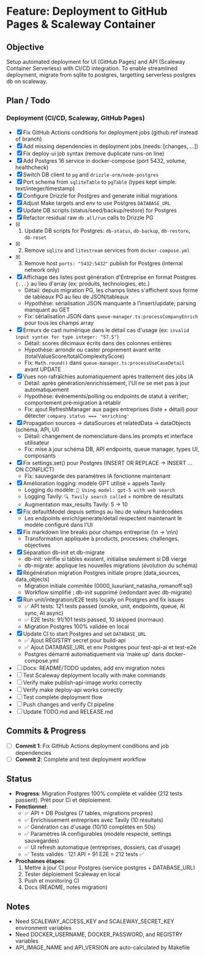 # Feature: Deployment to GitHub Pages & Scaleway Container

## Objective
Setup automated deployment for UI (GitHub Pages) and API (Scaleway Container Serverless) with CI/CD integration. To enable streamlined deployment, migrate from sqlite to postgres, targetting serverless postgres db on scaleway.

## Plan / Todo

### Deployment (CI/CD, Scaleway, GitHub Pages)
- [x] Fix GitHub Actions conditions for deployment jobs (github.ref instead of branch)
- [x] Add missing dependencies in deployment jobs (needs: [changes, ...])
- [x] Fix deploy-ui job syntax (remove duplicate runs-on line)
- [x] Add Postgres 16 service in docker-compose (port 5432, volume, healthcheck)
- [x] Switch DB client to `pg` and `drizzle-orm/node-postgres`
- [x] Port schema from `sqliteTable` to `pgTable` (types kept simple: text/integer/timestamp)
- [x] Configure Drizzle for Postgres and generate initial migrations
- [x] Adjust Make targets and env to use Postgres `DATABASE_URL`
- [x] Update DB scripts (status/seed/backup/restore) for Postgres
- [x] Refactor residual raw `db.all/run` calls to Drizzle PG
- [x] 1) Update DB scripts for Postgres: `db-status`, `db-backup`, `db-restore`, `db-reset`
- [x] 2) Remove `sqlite` and `litestream` services from `docker-compose.yml`
- [x] 3) Remove host `ports: "5432:5432"` publish for Postgres (internal network only)
- [x] Affichage des listes post génération d'Entreprise en format Postgres `{...}` au lieu d'array (ex: produits, technologies, etc.)
  - Détail: depuis migration PG, les champs listes s'affichent sous forme de tableaux PG au lieu de JSON/tableaux
  - Hypothèse: sérialisation JSON manquante à l'insert/update; parsing manquant au GET
  - Fix: sérialisation JSON dans `queue-manager.ts:processCompanyEnrich` pour tous les champs array
- [x] Erreurs de cast numérique dans le détail cas d'usage (ex: `invalid input syntax for type integer: "57.5"`)
  - Détail: scores décimaux écrits dans des colonnes entières
  - Hypothèse: arrondir ou caster proprement avant write (totalValueScore/totalComplexityScore)
  - Fix: `Math.round()` dans `queue-manager.ts:processUseCaseDetail` avant UPDATE
- [x] Vues non rafraîchies automatiquement après traitement des jobs IA
  - Détail: après génération/enrichissement, l'UI ne se met pas à jour automatiquement
  - Hypothèse: événements/polling ou endpoints de statut à vérifier; comportement pré‑migration à rétablir
  - Fix: ajout RefreshManager aux pages entreprises (liste + détail) pour détecter `company.status === 'enriching'`
- [x] Propagation sources → dataSources et relatedData → dataObjects (schéma, API, UI)
  - Détail: changement de nomenclature dans les prompts et interface utilisateur
  - Fix: mise à jour schéma DB, API endpoints, queue manager, types UI, composants
- [x] Fix settings.set() pour Postgres (INSERT OR REPLACE → INSERT ... ON CONFLICT)
  - Fix: sauvegarde des paramètres IA fonctionne maintenant
- [x] Amélioration logging: modèle GPT utilisé + appels Tavily
  - Logging du modèle: `🤖 Using model: gpt-5 with web search`
  - Logging Tavily: `🔍 Tavily search called` + nombre de résultats
  - Augmentation max_results Tavily: 5 → 10
- [x] Fix defaultModel depuis settings au lieu de valeurs hardcodées
  - Les endpoints enrich/generate/detail respectent maintenant le modèle configuré dans l'UI
- [x] Fix markdown line breaks pour champs entreprise (\\n → \\n\\n)
  - Transformation appliquée à products, processes, challenges, objectives
- [x] Séparation db-init et db-migrate
  - db-init: vérifie si tables existent, initialise seulement si DB vierge
  - db-migrate: applique les nouvelles migrations (évolution du schéma)
- [x] Régénération migration Postgres initiale propre (data_sources, data_objects)
  - Migration initiale commitée (0000_luxuriant_natasha_romanoff.sql)
  - Workflow simplifié : db-init supprimé (redondant avec db-migrate)
- [x] Run unit/integration/E2E tests locally on Postgres and fix issues
  - ✅ API tests: 121 tests passed (smoke, unit, endpoints, queue, AI sync, AI async)
  - ✅ E2E tests: 91/101 tests passed, 10 skipped (normaux)
  - Migration Postgres 100% validée en local
- [x] Update CI to start Postgres and set `DATABASE_URL`
  - ✅ Ajout REGISTRY secret pour build-api
  - ✅ Ajout DATABASE_URL et env Postgres pour test-api-ai et test-e2e
  - Postgres démarré automatiquement via 'make up' dans docker-compose.yml
- [ ] Docs: README/TODO updates, add env migration notes
- [ ] Test Scaleway deployment locally with make commands
- [ ] Verify make publish-api-image works correctly
- [ ] Verify make deploy-api works correctly
- [ ] Test complete deployment flow
- [ ] Push changes and verify CI pipeline
- [ ] Update TODO.md and RELEASE.md

## Commits & Progress
- [ ] **Commit 1**: Fix GitHub Actions deployment conditions and job dependencies
- [ ] **Commit 2**: Complete and test deployment workflow

## Status
- **Progress**: Migration Postgres 100% complète et validée (212 tests passent). Prêt pour CI et déploiement.
- **Fonctionnel**: 
  - ✅ API + DB Postgres (7 tables, migrations propres)
  - ✅ Enrichissement entreprises avec Tavily (10 résultats)
  - ✅ Génération cas d'usage (10/10 complétés en 50s)
  - ✅ Paramètres IA configurables (modèle respecté, settings sauvegardés)
  - ✅ UI refresh automatique (entreprises, dossiers, cas d'usage)
  - ✅ Tests validés : 121 API + 91 E2E = 212 tests ✅
- **Prochaines étapes**: 
  1. Mettre à jour CI pour Postgres (service postgres + DATABASE_URL)
  2. Tester déploiement Scaleway en local
  3. Push et monitoring CI
  4. Docs (README, notes migration)


## Notes
- Need SCALEWAY_ACCESS_KEY and SCALEWAY_SECRET_KEY environment variables
- Need DOCKER_USERNAME, DOCKER_PASSWORD, and REGISTRY variables
- API_IMAGE_NAME and API_VERSION are auto-calculated by Makefile


